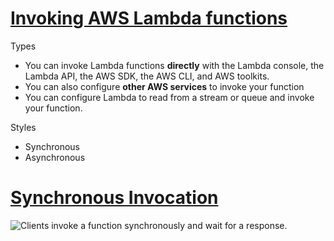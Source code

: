 # [Invoking AWS Lambda functions](https://docs.aws.amazon.com/lambda/latest/dg/lambda-invocation.html)

Types
 - You can invoke Lambda functions **directly** with the Lambda console, the Lambda API, the AWS SDK, the AWS CLI, and AWS toolkits.
 - You can also configure **other AWS services** to invoke your function
 - You can configure Lambda to read from a stream or queue and invoke your function.

Styles
 - Synchronous
 - Asynchronous

# [Synchronous Invocation](https://docs.aws.amazon.com/lambda/latest/dg/invocation-sync.html)
![Clients invoke a function synchronously and wait for a response.
    ](https://docs.aws.amazon.com/lambda/latest/dg/images/invocation-sync.png)
<!--stackedit_data:
eyJoaXN0b3J5IjpbMjAwOTcxMTg3MywxNjc3NjYyODM0XX0=
-->